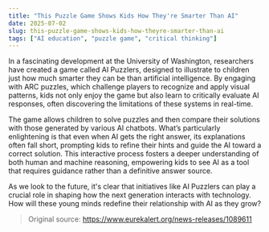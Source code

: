 ```yaml
---
title: "This Puzzle Game Shows Kids How They're Smarter Than AI"
date: 2025-07-02
slug: this-puzzle-game-shows-kids-how-theyre-smarter-than-ai
tags: ["AI education", "puzzle game", "critical thinking"]
---
```


In a fascinating development at the University of Washington, researchers have created a game called AI Puzzlers, designed to illustrate to children just how much smarter they can be than artificial intelligence. By engaging with ARC puzzles, which challenge players to recognize and apply visual patterns, kids not only enjoy the game but also learn to critically evaluate AI responses, often discovering the limitations of these systems in real-time.

The game allows children to solve puzzles and then compare their solutions with those generated by various AI chatbots. What’s particularly enlightening is that even when AI gets the right answer, its explanations often fall short, prompting kids to refine their hints and guide the AI toward a correct solution. This interactive process fosters a deeper understanding of both human and machine reasoning, empowering kids to see AI as a tool that requires guidance rather than a definitive answer source.

As we look to the future, it's clear that initiatives like AI Puzzlers can play a crucial role in shaping how the next generation interacts with technology. How will these young minds redefine their relationship with AI as they grow?

> Original source: https://www.eurekalert.org/news-releases/1089611